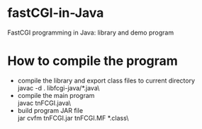 # fastCGI-in-Java
FastCGI programming in Java: library and demo program

# How to compile the program
- compile the library and export class files to current directory\
javac -d . libfcgi-java/*.java\
- compile the main program\
javac tnFCGI.java\
- build program JAR file\
jar cvfm tnFCGI.jar tnFCGI.MF *.class\

